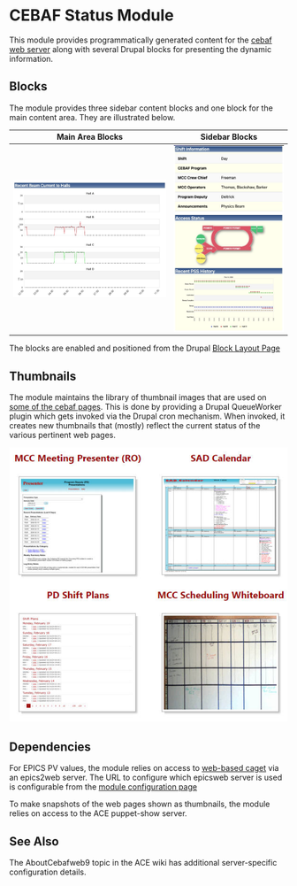 # CEBAF Status Module

This module provides programmatically generated content for
the [cebaf web server](https://cebaf.jlab.org/) along with several
Drupal blocks for presenting the dynamic information.

## Blocks
The module provides three sidebar content blocks and one block for the main content
area.  They are illustrated below.

|       Main Area Blocks       |  Sidebar Blocks |
|:----------------------------:|:-------------------------:|
|  ![](beam_current_block.jpg) |  ![](3blocks.jpg)|

The blocks are enabled and positioned from the Drupal [Block Layout Page](https://cebaf.jlab.org//admin/structure/block)

## Thumbnails
The module maintains the library of thumbnail images that are used on
[some of the cebaf pages](https://cebaf.jlab.org/schedules_planning).  This is done by providing a Drupal
QueueWorker plugin which gets invoked via the Drupal cron mechanism.  When invoked, it creates new thumbnails
that (mostly) reflect the current status of the various pertinent web pages.

![](thumbnails.jpg)

## Dependencies
For EPICS PV values, the module relies on access to [web-based caget](https://epicsweb.jlab.org/epics2web/caget)
via an epics2web server. The URL to configure which epicsweb server is used is configurable from the
[module configuration page](https://cebaf.jlab.org/admin/config/cebaf_status/settings)

To make snapshots of the web pages shown as thumbnails, the module relies on access to the ACE
puppet-show server.

## See Also

The AboutCebafweb9 topic in the ACE wiki has additional server-specific configuration details.

